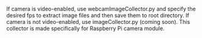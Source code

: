 If camera is video-enabled, use webcamImageCollector.py and specify the desired fps to extract image files and then save them to root directory.
If camera is not video-enabled, use imageCollector.py (coming soon). This collector is made specifically for Raspberry Pi camera module.

